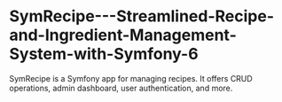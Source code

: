 # SymRecipe---Streamlined-Recipe-and-Ingredient-Management-System-with-Symfony-6
SymRecipe is a Symfony app for managing recipes. It offers CRUD operations, admin dashboard, user authentication, and more.
